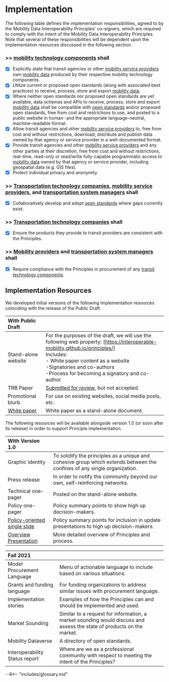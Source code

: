 # Implementation

The following table defines the implementation responsibilities, agreed to by the Mobility Data Interoperability Principles’ co-signers, which are required to comply with the intent of the Mobility Data Interoperability Principles. Note that several of these responsibilities will be dependent upon the implementation resources discussed in the following section.  

### \>> [mobility technology components](definitions.md#mobility_technology_component) shall  

- [x]  Explicitly state that transit agencies or other [mobility service providers](definitions.md#mobility_service_provider) own [mobility data](definitions.md#mobility_data) produced by their respective mobility technology components.  
- [x]  Utilize current or proposed open standards (along with associated best practices) to receive, process, store and export [mobility data](definitions.md#mobility_data).  
- [x]  Where neither open standards nor proposed open standards are yet available, data schemas and APIs to receive, process, store and export [mobility data](definitions.md#mobility_data) shall be compatible with [open standards](definitions.md#open_standard) and/or proposed open standards, free from cost and restrictions to use, and posted to a public website in human- and the appropriate language-neutral, machine-readable format.  
- [x]  Allow transit agencies and other [mobility service providers](definitions.md#mobility_service_provider) to, free from cost and without restrictions, download, distribute and publish data owned by that agency or service provider in a well-documented format.  
- [x]  Provide transit agencies and other [mobility service providers](definitions.md#mobility_service_provider) and any other parties at their discretion, free from cost and without restrictions, real-time, read-only or read/write fully-capable programmatic access to [mobility data](definitions.md#mobility_data) owned by that agency or service provider, including geospatial data (e.g. GIS files).  
- [x]  Protect individual privacy and anonymity.  

### \>> [Transportation technology companies](definitions.md#transportation_technology_company), [mobility service providers](definitions.md#mobility_service_provider), and [transportation system managers](definitions.md#transportation_system_manager) shall

- [x]  Collaboratively develop and adopt [open standards](definitions.md#open_standard) where gaps currently exist.  

### \>> [Transportation technology companies](definitions.md#transportation_technology_company) shall  

- [x]  Ensure the products they provide to transit providers are consistent with the Principles.

### \>> [Mobility providers](definitions.md#mobility_service_provider) and [transportation system managers](definitions.md#transportation_system_manager) shall

- [x]  Require compliance with the Principles in procurement of any [transit technology components](definitions.md#transit_technology_component).  

## Implementation Resources

We developed initial versions of the following implementation resources coinciding with the release of the Public Draft.  

| With Public Draft | |
| :--- | :--- |
|Stand-alone website | For the purposes of the draft, we will use the following web property: [https://interoperable-mobility.github.io/principles/] <br> Includes: <br> - White paper content as a website <br> -Signatories and co-authors <br> -Process for becoming a signatory and co-author |
| TRB Paper | [Submitted for review,](https://drive.google.com/file/d/11FqH4p2l2VCIxdWWq8jSXwmnULt2aOFr/view) but not accepted. |
| Promotional blurb | For use on existing websites, social media posts, etc. |
| [White paper](https://docs.google.com/document/d/1SnzVfsD_hN1GegdJBv8iTheZ2kf6Rejd5--k7W5jTh4/edit?usp=sharing) | White paper as a stand-alone document. |

The following resources will be available alongside version 1.0 (or soon after its release) in order to support Principle implementation.  

| With Version 1.0 | |
| :--- | :--- |
| Graphic identity |  To solidify the principles as a unique and cohesive group which extends between the confines of any single organization. |
| Press release | In order to notify the community beyond our own, self-reinforcing networks. |
| Technical one-pager | Posted on the stand-alone website.|
| Policy one-pager | Policy summary points to show high up decision-makers. |
| [Policy-oriented single slide](https://docs.google.com/presentation/d/1dJ4_z4XBpPzZp8eE-2JWvT1l8F0qkB0m67mVuogUI2k/edit?usp=sharing) | Policy summary points for inclusion in update presentations to high up decision-makers. |
| [Overview Presentation](https://docs.google.com/presentation/d/19tGKS7IE2L70pr51QoVsDpjfMvihH4-6QyT1P0xtNDE/edit?usp=sharing) | More detailed overview of Principles and process. |

| Fall 2021 | |
| :--- | :--- |
| Model Procurement Language | Menu of actionable language to include based on various situations. |
| Grants and funding language | For funding organizations to address similar issues with procurement language. |
| Implementation stories | Examples of how the Principles can and should be implemented and used. |
| Market Sounding | Similar to a request for information, a market sounding would discuss and assess the state of products on the market. |
| Mobility Dataverse | A directory of open standards. |
| Interoperability Status report | Where are we as a professional community with respect to meeting the intent of the Principles? |

--8<-- "includes/glossary.md"
